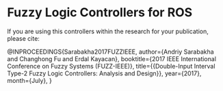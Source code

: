 # Fuzzy Logic Controllers for ROS

If you are using this controllers within the research for your publication, please cite:

@INPROCEEDINGS{Sarabakha2017FUZZIEEE, 
author={Andriy Sarabakha and Changhong Fu and Erdal Kayacan}, 
booktitle={2017 IEEE International Conference on Fuzzy Systems (FUZZ-IEEE)},
title={{Double-Input Interval Type-2 Fuzzy Logic Controllers: Analysis and Design}}, 
year={2017},
month={July},
}
